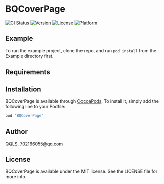 # BQCoverPage

[![CI Status](https://img.shields.io/travis/QQLS/BQCoverPage.svg?style=flat)](https://travis-ci.org/QQLS/BQCoverPage)
[![Version](https://img.shields.io/cocoapods/v/BQCoverPage.svg?style=flat)](https://cocoapods.org/pods/BQCoverPage)
[![License](https://img.shields.io/cocoapods/l/BQCoverPage.svg?style=flat)](https://cocoapods.org/pods/BQCoverPage)
[![Platform](https://img.shields.io/cocoapods/p/BQCoverPage.svg?style=flat)](https://cocoapods.org/pods/BQCoverPage)

## Example

To run the example project, clone the repo, and run `pod install` from the Example directory first.

## Requirements

## Installation

BQCoverPage is available through [CocoaPods](https://cocoapods.org). To install
it, simply add the following line to your Podfile:

```ruby
pod 'BQCoverPage'
```

## Author

QQLS, 702166055@qq.com

## License

BQCoverPage is available under the MIT license. See the LICENSE file for more info.
